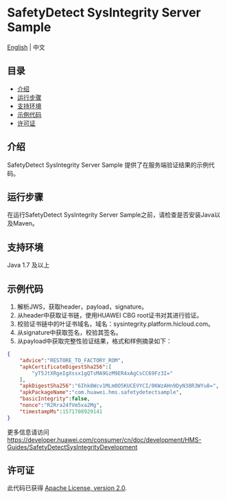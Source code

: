 # SafetyDetect SysIntegrity Server Sample

[English](https://github.com/HMS-Core/hms-safetydetect-demo-java/blob/master/SafetyDetect-SysIntegrity-Server-Sample/README.md) | 中文

## 目录

 * [介绍](#介绍)
 * [运行步骤](#运行步骤)
 * [支持环境](#支持环境)
 * [示例代码](#示例代码)
 * [许可证](#许可证)


## 介绍
SafetyDetect SysIntegrity Server Sample 提供了在服务端验证结果的示例代码。
## 运行步骤
在运行SafetyDetect SysIntegrity Server Sample之前，请检查是否安装Java以及Maven。

## 支持环境
Java 1.7 及以上

## 示例代码

1. 解析JWS，获取header，payload，signature。
2. 从header中获取证书链，使用HUAWEI CBG root证书对其进行验证。
3. 校验证书链中的叶证书域名，域名：sysintegrity.platform.hicloud.com。
4. 从signature中获取签名，校验其签名。
5. 从payload中获取完整性验证结果，格式和样例摘录如下：
```json
{
    "advice":"RESTORE_TO_FACTORY_ROM",
    "apkCertificateDigestSha256":[
        "yT5JtXRgeIgXssx1gQTsMA9GzM9ER4xAgCsCC69Fz3I="
    ],
    "apkDigestSha256":"6Ihk8Wcv1MLm0O5KUCEVYCI/0KWzAHn9DyN38R3WYu8=",
    "apkPackageName":"com.huawei.hms.safetydetectsample",
    "basicIntegrity":false,
    "nonce":"R2Rra24fVm5xa2Mg",
    "timestampMs":1571708929141
}
```
更多信息请访问
https://developer.huawei.com/consumer/cn/doc/development/HMS-Guides/SafetyDetectSysIntegrityDevelopment 

##  许可证
此代码已获得 [Apache License, version 2.0](http://www.apache.org/licenses/LICENSE-2.0).

